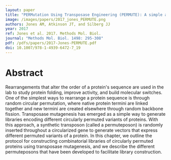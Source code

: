 ```yaml
---
layout: paper
title: "PERMutation Using Transposase Engineering (PERMUTE): A simple approach for constructing circularly permuted protein libraries"
image: /images/papers/2017_jones_PERMUTE.png
authors: Jones AM, Atkinson JT, and Silberg JJ
year: 2017
ref: Jones et al. 2017. Methods Mol. Biol.
journal: "Methods Mol. Biol. 1498: 295-308"
pdf: /pdfs/papers/2017-Jones-PERMUTE.pdf
doi: 10.1007/978-1-4939-6472-7_19
---
```


# Abstract

Rearrangements that alter the order of a protein's sequence are used in the lab to study protein folding, improve activity, and build molecular switches. One of the simplest ways to rearrange a protein sequence is through random circular permutation, where native protein termini are linked together and new termini are created elsewhere through random backbone fission. Transposase mutagenesis has emerged as a simple way to generate libraries encoding different circularly permuted variants of proteins. With this approach, a synthetic transposon (called a permuteposon) is randomly inserted throughout a circularized gene to generate vectors that express different permuted variants of a protein. In this chapter, we outline the protocol for constructing combinatorial libraries of circularly permuted proteins using transposase mutagenesis, and we describe the different permuteposons that have been developed to facilitate library construction.